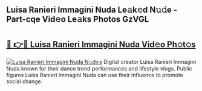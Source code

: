 ## Luisa Ranieri Immagini Nuda Le𝚊k𝚎d N𝚞𝚍e - Part-cqe Vid𝚎o Le𝚊ks Photos GzVGL

# <h2><a href="http://fbbmme.evod.top/?m=Luisa+Ranieri+Immagini+Nuda">🔗 👉🔴 Luisa Ranieri Immagini Nuda Vid𝚎o Ph𝚘t𝚘s</a></h2>

[![Luisa Ranieri Immagini Nuda N𝚞d𝚎s](https://i.imgur.com/8V9OHl7.gif)](http://fbbmme.evod.top/?m=Luisa+Ranieri+Immagini+Nuda)
Digital creator Luisa Ranieri Immagini Nuda known for their dance trend performances and lifestyle vlogs. Public figures Luisa Ranieri Immagini Nuda can use their influence to promote social change. 
